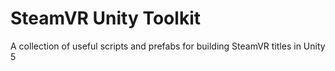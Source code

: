 # SteamVR Unity Toolkit

A collection of useful scripts and prefabs for building SteamVR titles in Unity 5
